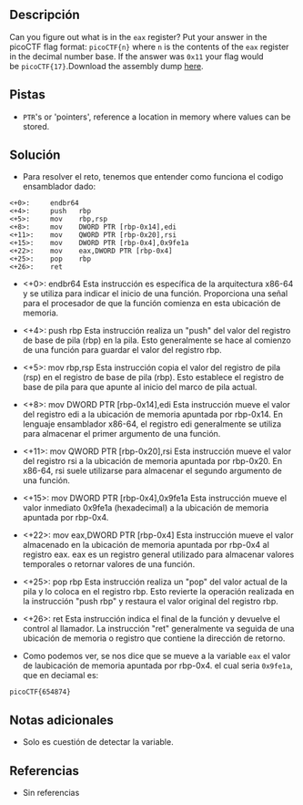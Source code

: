 ## Descripción
Can you figure out what is in the `eax` register? Put your answer in the picoCTF flag format: `picoCTF{n}` where `n` is the contents of the `eax` register in the decimal number base. If the answer was `0x11` your flag would be `picoCTF{17}`.Download the assembly dump [here](https://artifacts.picoctf.net/c/510/disassembler-dump0_b.txt).

## Pistas
- `PTR`'s or 'pointers', reference a location in memory where values can be stored.

## Solución
- Para resolver el reto, tenemos que entender como funciona el codigo ensamblador dado:

```
<+0>:     endbr64 
<+4>:     push   rbp
<+5>:     mov    rbp,rsp
<+8>:     mov    DWORD PTR [rbp-0x14],edi
<+11>:    mov    QWORD PTR [rbp-0x20],rsi
<+15>:    mov    DWORD PTR [rbp-0x4],0x9fe1a
<+22>:    mov    eax,DWORD PTR [rbp-0x4]
<+25>:    pop    rbp
<+26>:    ret
```

- <+0>: endbr64 Esta instrucción es específica de la arquitectura x86-64 y se utiliza para indicar el inicio de una función. Proporciona una señal para el procesador de que la función comienza en esta ubicación de memoria.

- <+4>: push rbp Esta instrucción realiza un "push" del valor del registro de base de pila (rbp) en la pila. Esto generalmente se hace al comienzo de una función para guardar el valor del registro rbp.

- <+5>: mov rbp,rsp Esta instrucción copia el valor del registro de pila (rsp) en el registro de base de pila (rbp). Esto establece el registro de base de pila para que apunte al inicio del marco de pila actual.

- <+8>: mov DWORD PTR [rbp-0x14],edi Esta instrucción mueve el valor del registro edi a la ubicación de memoria apuntada por rbp-0x14. En lenguaje ensamblador x86-64, el registro edi generalmente se utiliza para almacenar el primer argumento de una función.

- <+11>: mov QWORD PTR [rbp-0x20],rsi Esta instrucción mueve el valor del registro rsi a la ubicación de memoria apuntada por rbp-0x20. En x86-64, rsi suele utilizarse para almacenar el segundo argumento de una función.

- <+15>: mov DWORD PTR [rbp-0x4],0x9fe1a Esta instrucción mueve el valor inmediato 0x9fe1a (hexadecimal) a la ubicación de memoria apuntada por rbp-0x4.

- <+22>: mov eax,DWORD PTR [rbp-0x4] Esta instrucción mueve el valor almacenado en la ubicación de memoria apuntada por rbp-0x4 al registro eax. eax es un registro general utilizado para almacenar valores temporales o retornar valores de una función.

- <+25>: pop rbp Esta instrucción realiza un "pop" del valor actual de la pila y lo coloca en el registro rbp. Esto revierte la operación realizada en la instrucción "push rbp" y restaura el valor original del registro rbp.

- <+26>: ret Esta instrucción indica el final de la función y devuelve el control al llamador. La instrucción "ret" generalmente va seguida de una ubicación de memoria o registro que contiene la dirección de retorno.

- Como podemos ver, se nos dice que se mueve a la variable `eax` el valor de laubicación de memoria apuntada por rbp-0x4. el cual seria `0x9fe1a`, que en deciamal es:

```bash()
picoCTF{654874}
```

## Notas adicionales
- Solo es cuestión de detectar la variable.

## Referencias 
- Sin referencias  